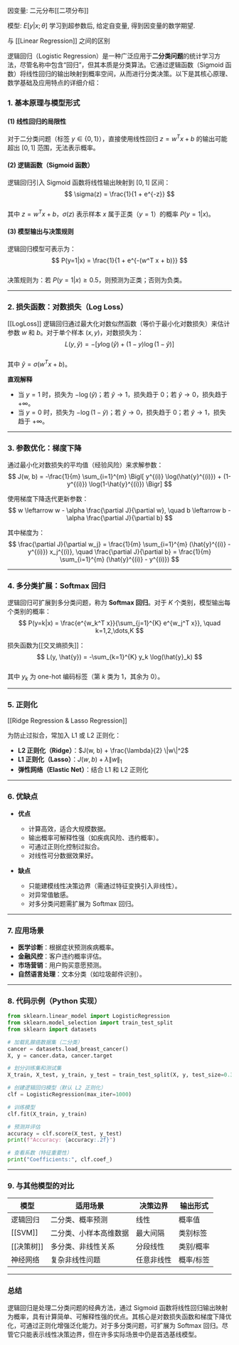 因变量: 二元分布[[二项分布]]

模型: $E[y|x;\theta]$ 学习到超参数后, 给定自变量, 得到因变量的数学期望.



与 [[Linear Regression]] 之间的区别


逻辑回归（Logistic Regression）是一种广泛应用于**二分类问题**的统计学习方法，尽管名称中包含“回归”，但其本质是分类算法。它通过逻辑函数（Sigmoid 函数）将线性回归的输出映射到概率空间，从而进行分类决策。以下是其核心原理、数学基础及应用特点的详细介绍：

### 1. 基本原理与模型形式

#### (1) 线性回归的局限性  
对于二分类问题（标签 $y \in \{0, 1\}$），直接使用线性回归 $z = w^T x + b$ 的输出可能超出 $[0, 1]$ 范围，无法表示概率。

#### (2) 逻辑函数（Sigmoid 函数）  
逻辑回归引入 Sigmoid 函数将线性输出映射到 $[0, 1]$ 区间：  
$$ \sigma(z) = \frac{1}{1 + e^{-z}} $$  
其中 $z = w^T x + b$，$\sigma(z)$ 表示样本 $x$ 属于正类（$y=1$）的概率 $P(y=1|x)$。

#### (3) 模型输出与决策规则  
逻辑回归模型可表示为：  
$$ P(y=1|x) = \frac{1}{1 + e^{-(w^T x + b)}} $$  
决策规则为：若 $P(y=1|x) \geq 0.5$，则预测为正类；否则为负类。

---

### 2. 损失函数：对数损失（Log Loss）
[[LogLoss]]
逻辑回归通过最大化对数似然函数（等价于最小化对数损失）来估计参数 $w$ 和 $b$。对于单个样本 $(x, y)$，对数损失为：  
$$ L(y, \hat{y}) = -\bigl[ y \log(\hat{y}) + (1-y)\log(1-\hat{y}) \bigr] $$  
其中 $\hat{y} = \sigma(w^T x + b)$。

**直观解释**  
- 当 $y=1$ 时，损失为 $-\log(\hat{y})$；若 $\hat{y} \to 1$，损失趋于 $0$；若 $\hat{y} \to 0$，损失趋于 $+\infty$。  
- 当 $y=0$ 时，损失为 $-\log(1-\hat{y})$；若 $\hat{y} \to 0$，损失趋于 $0$；若 $\hat{y} \to 1$，损失趋于 $+\infty$。

---

### 3. 参数优化：梯度下降

通过最小化对数损失的平均值（经验风险）来求解参数：  
$$ J(w, b) = -\frac{1}{m} \sum_{i=1}^{m} \Bigl[ y^{(i)} \log(\hat{y}^{(i)}) + (1-y^{(i)}) \log(1-\hat{y}^{(i)}) \Bigr] $$  

使用梯度下降迭代更新参数：  
$$ w \leftarrow w - \alpha \frac{\partial J}{\partial w}, \quad b \leftarrow b - \alpha \frac{\partial J}{\partial b} $$  

其中梯度为：  
$$ \frac{\partial J}{\partial w_j} = \frac{1}{m} \sum_{i=1}^{m} (\hat{y}^{(i)} - y^{(i)}) x_j^{(i)}, \quad \frac{\partial J}{\partial b} = \frac{1}{m} \sum_{i=1}^{m} (\hat{y}^{(i)} - y^{(i)}) $$

---

### 4. 多分类扩展：Softmax 回归

逻辑回归可扩展到多分类问题，称为 **Softmax 回归**。对于 $K$ 个类别，模型输出每个类别的概率：  
$$ P(y=k|x) = \frac{e^{w_k^T x}}{\sum_{j=1}^{K} e^{w_j^T x}}, \quad k=1,2,\dots,K $$  

损失函数为[[交叉熵损失]]：  
$$ L(y, \hat{y}) = -\sum_{k=1}^{K} y_k \log(\hat{y}_k) $$  
其中 $y_k$ 为 one-hot 编码标签（第 $k$ 类为 1，其余为 0）。

---

### 5. 正则化
[[Ridge Regression & Lasso Regression]]

为防止过拟合，常加入 L1 或 L2 正则化：  
- **L2 正则化（Ridge）**：$J(w, b) + \frac{\lambda}{2} \|w\|^2$  
- **L1 正则化（Lasso）**：$J(w, b) + \lambda \|w\|_1$  
- **弹性网络（Elastic Net）**：结合 L1 和 L2 正则化  

---

### 6. 优缺点

- **优点**  
  - 计算高效，适合大规模数据。  
  - 输出概率可解释性强（如疾病风险、违约概率）。  
  - 可通过正则化控制过拟合。  
  - 对线性可分数据效果好。  

- **缺点**  
  - 只能建模线性决策边界（需通过特征变换引入非线性）。  
  - 对异常值敏感。  
  - 对多分类问题需扩展为 Softmax 回归。  

---

### 7. 应用场景

- **医学诊断**：根据症状预测疾病概率。  
- **金融风控**：客户违约概率评估。  
- **市场营销**：用户购买意愿预测。  
- **自然语言处理**：文本分类（如垃圾邮件识别）。  

---

### 8. 代码示例（Python 实现）

```python
from sklearn.linear_model import LogisticRegression
from sklearn.model_selection import train_test_split
from sklearn import datasets

# 加载乳腺癌数据集（二分类）
cancer = datasets.load_breast_cancer()
X, y = cancer.data, cancer.target

# 划分训练集和测试集
X_train, X_test, y_train, y_test = train_test_split(X, y, test_size=0.3, random_state=42)

# 创建逻辑回归模型（默认 L2 正则化）
clf = LogisticRegression(max_iter=1000)

# 训练模型
clf.fit(X_train, y_train)

# 预测并评估
accuracy = clf.score(X_test, y_test)
print(f"Accuracy: {accuracy:.2f}")

# 查看系数（特征重要性）
print("Coefficients:", clf.coef_)
```

---

### 9. 与其他模型的对比

| 模型      | 适用场景        | 决策边界  | 输出形式  |
| ------- | ----------- | ----- | ----- |
| 逻辑回归    | 二分类、概率预测    | 线性    | 概率值   |
| [[SVM]] | 二分类、小样本高维数据 | 最大间隔  | 类别标签  |
| [[决策树]] | 多分类、非线性关系   | 分段线性  | 类别/概率 |
| 神经网络    | 复杂非线性问题     | 任意非线性 | 概率/标签 |

---

### 总结
逻辑回归是处理二分类问题的经典方法，通过 Sigmoid 函数将线性回归输出映射为概率，具有计算简单、可解释性强的优点。其核心是对数损失函数和梯度下降优化，可通过正则化增强泛化能力。对于多分类问题，可扩展为 Softmax 回归。尽管它只能表示线性决策边界，但在许多实际场景中仍是首选基线模型。
